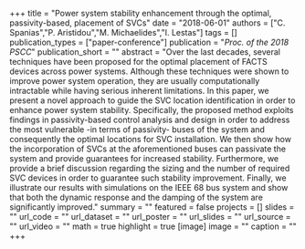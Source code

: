 +++
title = "Power system stability enhancement through the optimal, passivity-based, placement of SVCs"
date = "2018-06-01"
authors = ["C. Spanias","P. Aristidou","M. Michaelides","I. Lestas"]
tags = []
publication_types = ["paper-conference"]
publication = "_Proc. of the 2018 PSCC_"
publication_short = ""
abstract = "Over the last decades, several techniques have been proposed for the optimal placement of FACTS devices across power systems. Although these techniques were shown to improve power system operation, they are usually computationally intractable while having serious inherent limitations. In this paper, we present a novel approach to guide the SVC location identification in order to enhance power system stability. Specifically, the proposed method exploits findings in passivity-based control analysis and design in order to address the most vulnerable -in terms of passivity- buses of the system and consequently the optimal locations for SVC installation. We then show how the incorporation of SVCs at the aforementioned buses can passivate the system and provide guarantees for increased stability. Furthermore, we provide a brief discussion regarding the sizing and the number of required SVC devices in order to guarantee such stability improvement. Finally, we illustrate our results with simulations on the IEEE 68 bus system and show that both the dynamic response and the damping of the system are significantly improved."
summary = ""
featured = false
projects = []
slides = ""
url_code = ""
url_dataset = ""
url_poster = ""
url_slides = ""
url_source = ""
url_video = ""
math = true
highlight = true
[image]
image = ""
caption = ""
+++

